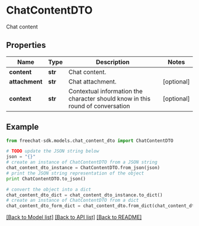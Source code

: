 # ChatContentDTO

Chat content

## Properties
Name | Type | Description | Notes
------------ | ------------- | ------------- | -------------
**content** | **str** | Chat content. | 
**attachment** | **str** | Chat attachment. | [optional] 
**context** | **str** | Contextual information the character should know in this round of conversation | [optional] 

## Example

```python
from freechat-sdk.models.chat_content_dto import ChatContentDTO

# TODO update the JSON string below
json = "{}"
# create an instance of ChatContentDTO from a JSON string
chat_content_dto_instance = ChatContentDTO.from_json(json)
# print the JSON string representation of the object
print ChatContentDTO.to_json()

# convert the object into a dict
chat_content_dto_dict = chat_content_dto_instance.to_dict()
# create an instance of ChatContentDTO from a dict
chat_content_dto_form_dict = chat_content_dto.from_dict(chat_content_dto_dict)
```
[[Back to Model list]](../README.md#documentation-for-models) [[Back to API list]](../README.md#documentation-for-api-endpoints) [[Back to README]](../README.md)


